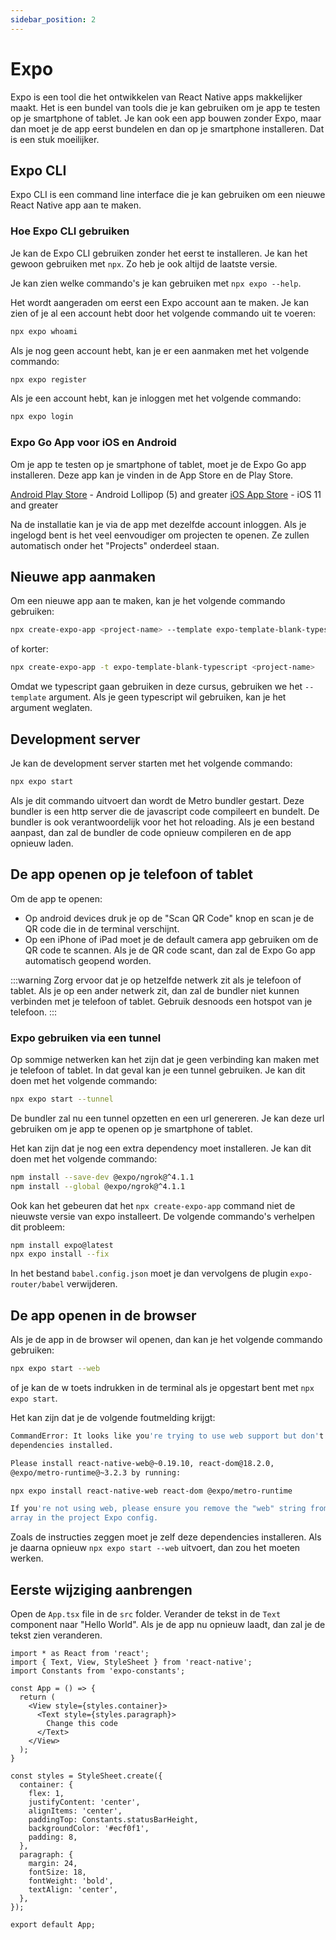 ```yaml
---
sidebar_position: 2
---
```


# Expo

Expo is een tool die het ontwikkelen van React Native apps makkelijker maakt. Het is een bundel van tools die je kan gebruiken om je app te testen op je smartphone of tablet. Je kan ook een app bouwen zonder Expo, maar dan moet je de app eerst bundelen en dan op je smartphone installeren. Dat is een stuk moeilijker.

## Expo CLI

Expo CLI is een command line interface die je kan gebruiken om een nieuwe React Native app aan te maken. 

### Hoe Expo CLI gebruiken

Je kan de Expo CLI gebruiken zonder het eerst te installeren. Je kan het gewoon gebruiken met `npx`. Zo heb je ook altijd de laatste versie.

Je kan zien welke commando's je kan gebruiken met `npx expo --help`.

Het wordt aangeraden om eerst een Expo account aan te maken. Je kan zien of je al een account hebt door het volgende commando uit te voeren:

```bash
npx expo whoami
```

Als je nog geen account hebt, kan je er een aanmaken met het volgende commando:

```bash
npx expo register
```

Als je een account hebt, kan je inloggen met het volgende commando:

```bash
npx expo login
```

### Expo Go App voor iOS en Android

Om je app te testen op je smartphone of tablet, moet je de Expo Go app installeren. Deze app kan je vinden in de App Store en de Play Store.

[Android Play Store](https://play.google.com/store/apps/details?id=host.exp.exponent) - Android Lollipop (5) and greater
[iOS App Store](https://apps.apple.com/app/expo-go/id982107779) - iOS 11 and greater

Na de installatie kan je via de app met dezelfde account inloggen. Als je ingelogd bent is het veel eenvoudiger om projecten te openen. Ze zullen automatisch onder het "Projects" onderdeel staan.

## Nieuwe app aanmaken

Om een nieuwe app aan te maken, kan je het volgende commando gebruiken:

```bash
npx create-expo-app <project-name> --template expo-template-blank-typescript
```

of korter:

```bash
npx create-expo-app -t expo-template-blank-typescript <project-name>
```

Omdat we typescript gaan gebruiken in deze cursus, gebruiken we het `--template` argument. Als je geen typescript wil gebruiken, kan je het argument weglaten.

## Development server

Je kan de development server starten met het volgende commando:

```bash
npx expo start
```

Als je dit commando uitvoert dan wordt de Metro bundler gestart. Deze bundler is een http server die de javascript code compileert en bundelt. De bundler is ook verantwoordelijk voor het hot reloading. Als je een bestand aanpast, dan zal de bundler de code opnieuw compileren en de app opnieuw laden.

## De app openen op je telefoon of tablet

Om de app te openen:
- Op android devices druk je op de "Scan QR Code" knop en scan je de QR code die in de terminal verschijnt.
- Op een iPhone of iPad moet je de default camera app gebruiken om de QR code te scannen. Als je de QR code scant, dan zal de Expo Go app automatisch geopend worden.

:::warning
Zorg ervoor dat je op hetzelfde netwerk zit als je telefoon of tablet. Als je op een ander netwerk zit, dan zal de bundler niet kunnen verbinden met je telefoon of tablet. Gebruik desnoods een hotspot van je telefoon.
:::

### Expo gebruiken via een tunnel

Op sommige netwerken kan het zijn dat je geen verbinding kan maken met je telefoon of tablet. In dat geval kan je een tunnel gebruiken. Je kan dit doen met het volgende commando:

```bash
npx expo start --tunnel
```

De bundler zal nu een tunnel opzetten en een url genereren. Je kan deze url gebruiken om je app te openen op je smartphone of tablet.

Het kan zijn dat je nog een extra dependency moet installeren. Je kan dit doen met het volgende commando:

```bash
npm install --save-dev @expo/ngrok@^4.1.1
npm install --global @expo/ngrok@^4.1.1
```

Ook kan het gebeuren dat het `npx create-expo-app` command niet de nieuwste versie van expo installeert. De volgende commando's verhelpen dit probleem:

```bash
npm install expo@latest
npx expo install --fix
```
In het bestand `babel.config.json` moet je dan vervolgens de plugin `expo-router/babel` verwijderen.

## De app openen in de browser

Als je de app in de browser wil openen, dan kan je het volgende commando gebruiken:

```bash
npx expo start --web
```

of je kan de w toets indrukken in de terminal als je opgestart bent met `npx expo start`.

Het kan zijn dat je de volgende foutmelding krijgt:

```bash
CommandError: It looks like you're trying to use web support but don't have the required
dependencies installed.

Please install react-native-web@~0.19.10, react-dom@18.2.0,
@expo/metro-runtime@~3.2.3 by running:

npx expo install react-native-web react-dom @expo/metro-runtime

If you're not using web, please ensure you remove the "web" string from the platforms
array in the project Expo config.
```

Zoals de instructies zeggen moet je zelf deze dependencies installeren. Als je daarna opnieuw `npx expo start --web` uitvoert, dan zou het moeten werken.

## Eerste wijziging aanbrengen

Open de `App.tsx` file in de `src` folder. Verander de tekst in de `Text` component naar "Hello World". Als je de app nu opnieuw laadt, dan zal je de tekst zien veranderen.

```tsx expo={}
import * as React from 'react';
import { Text, View, StyleSheet } from 'react-native';
import Constants from 'expo-constants';

const App = () => {
  return (
    <View style={styles.container}>
      <Text style={styles.paragraph}>
        Change this code
      </Text>
    </View>
  );
}

const styles = StyleSheet.create({
  container: {
    flex: 1,
    justifyContent: 'center',
    alignItems: 'center',
    paddingTop: Constants.statusBarHeight,
    backgroundColor: '#ecf0f1',
    padding: 8,
  },
  paragraph: {
    margin: 24,
    fontSize: 18,
    fontWeight: 'bold',
    textAlign: 'center',
  },
});

export default App;
```
